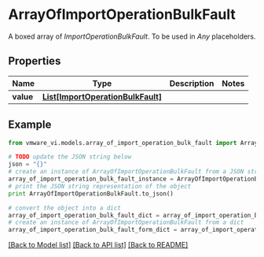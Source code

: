 # ArrayOfImportOperationBulkFault

A boxed array of *ImportOperationBulkFault*. To be used in *Any* placeholders. 

## Properties
Name | Type | Description | Notes
------------ | ------------- | ------------- | -------------
**value** | [**List[ImportOperationBulkFault]**](ImportOperationBulkFault.md) |  | 

## Example

```python
from vmware_vi.models.array_of_import_operation_bulk_fault import ArrayOfImportOperationBulkFault

# TODO update the JSON string below
json = "{}"
# create an instance of ArrayOfImportOperationBulkFault from a JSON string
array_of_import_operation_bulk_fault_instance = ArrayOfImportOperationBulkFault.from_json(json)
# print the JSON string representation of the object
print ArrayOfImportOperationBulkFault.to_json()

# convert the object into a dict
array_of_import_operation_bulk_fault_dict = array_of_import_operation_bulk_fault_instance.to_dict()
# create an instance of ArrayOfImportOperationBulkFault from a dict
array_of_import_operation_bulk_fault_form_dict = array_of_import_operation_bulk_fault.from_dict(array_of_import_operation_bulk_fault_dict)
```
[[Back to Model list]](../README.md#documentation-for-models) [[Back to API list]](../README.md#documentation-for-api-endpoints) [[Back to README]](../README.md)


